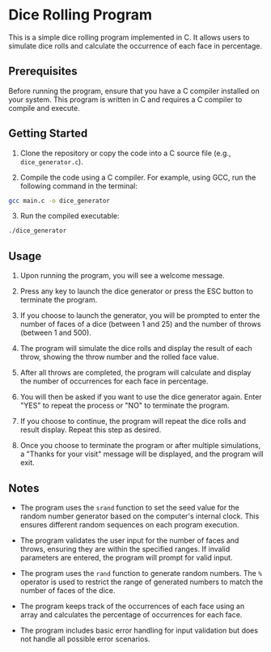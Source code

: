 # Dice Rolling Program

This is a simple dice rolling program implemented in C. It allows users to simulate dice rolls and calculate the occurrence of each face in percentage.

## Prerequisites

Before running the program, ensure that you have a C compiler installed on your system. This program is written in C and requires a C compiler to compile and execute.

## Getting Started

1. Clone the repository or copy the code into a C source file (e.g., `dice_generator.c`).

2. Compile the code using a C compiler. For example, using GCC, run the following command in the terminal:

```bash
gcc main.c -o dice_generator
```

3. Run the compiled executable:

```bash
./dice_generator
```

## Usage

1. Upon running the program, you will see a welcome message.

2. Press any key to launch the dice generator or press the ESC button to terminate the program.

3. If you choose to launch the generator, you will be prompted to enter the number of faces of a dice (between 1 and 25) and the number of throws (between 1 and 500).

4. The program will simulate the dice rolls and display the result of each throw, showing the throw number and the rolled face value.

5. After all throws are completed, the program will calculate and display the number of occurrences for each face in percentage.

6. You will then be asked if you want to use the dice generator again. Enter "YES" to repeat the process or "NO" to terminate the program.

7. If you choose to continue, the program will repeat the dice rolls and result display. Repeat this step as desired.

8. Once you choose to terminate the program or after multiple simulations, a "Thanks for your visit" message will be displayed, and the program will exit.

## Notes

- The program uses the `srand` function to set the seed value for the random number generator based on the computer's internal clock. This ensures different random sequences on each program execution.

- The program validates the user input for the number of faces and throws, ensuring they are within the specified ranges. If invalid parameters are entered, the program will prompt for valid input.

- The program uses the `rand` function to generate random numbers. The `%` operator is used to restrict the range of generated numbers to match the number of faces of the dice.

- The program keeps track of the occurrences of each face using an array and calculates the percentage of occurrences for each face.

- The program includes basic error handling for input validation but does not handle all possible error scenarios.
